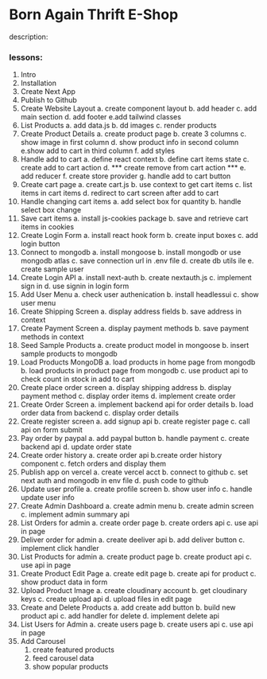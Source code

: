 # Born Again Thrift E-Shop

description:
### lessons:
1. Intro
2. Installation
3. Create Next App
4. Publish to Github
5. Create Website Layout
    a. create component layout
    b. add header
    c. add main section
    d. add footer
    e.add tailwind classes
6. List Products
    a. add data.js
    b. dd images
    c. render products
7. Create Product Details
    a. create product page
    b. create 3 columns
    c. show image in first column
    d. show product info in second column
    e.show add to cart in third column
    f. add styles
8. Handle add to cart
    a. define react context
    b. define cart items state
    c. create add to cart action
    d. *** create remove from cart action ***
    e. add reducer
    f. create store provider
    g. handle add to cart button
9. Create cart page
    a. create cart.js
    b. use context to get cart items
    c. list items in cart items
    d. redirect to cart screen after add to cart
10. Handle changing cart items
    a. add select box for  quantity
    b. handle select box change
11. Save cart items
    a. install js-cookies package
    b. save and retrieve cart items in cookies
12. Create Login Form
    a. install react hook form
    b. create input boxes
    c. add login button
13. Connect to mongodb 
    a. install mongoose
    b. install mongodb or use mongodb atlas
    c. save connection url in .env file
    d. create db utils ile
    e. create sample user
14. Create Login API
    a. install next-auth
    b. create nextauth.js
    c. implement sign in
    d. use signin in login form
15. Add User Menu
    a. check user authenication
    b. install headlessui
    c. show user menu
16. Create Shipping Screen
    a. display address fields
    b. save address in context
17. Create Payment Screen
    a. display payment methods
    b. save payment methods in context
18. Seed Sample Products
    a. create product model in mongoose
    b. insert sample products to mongodb
19. Load Products MongoDB
    a. load products in home page from mongodb
    b. load products in product page from mongodb
    c. use product api to check count in stock in add to cart
20. Create place order screen
    a. display shipping address
    b. display payment method
    c. display order items
    d. implement create order
21. Create Order Screen
    a. implement backend api for order details
    b. load order data from backend
    c. display order details
22. Create register screen
    a. add signup api
    b. create register page
    c. call api on form submit
23. Pay order by paypal
    a. add paypal button
    b. handle payment
    c. create backend api
    d. update order state
24. Create order history
    a. create order  api
    b.create order history component
    c. fetch orders and display them
25. Publish app on vercel
    a. create vercel acct
    b. connect to github
    c. set next auth and mongodb in env file
    d. push code to github
26. Update user profile
    a. create profile screen
    b. show user info
    c. handle update user info
27. Create Admin Dashboard
    a. create admin menu
    b. create admin screen
    c. implement admin summary api
28. List Orders for admin
    a. create order page
    b. create orders api
    c. use api in page
29. Deliver order for admin
    a. create deeliver api
    b. add deliver button
    c. implement click handler
30. List Products for admin
    a. create product page
    b. create product api
    c. use api in page
31. Create Product Edit Page
    a. create edit page
    b. create api for product
    c. show product data in form
32. Upload Product Image
    a. create cloudinary account
    b. get cloudinary keys
    c.  create upload api
    d. upload files in edit page
33. Create and Delete Products
    a. add create add button
    b. build new product api
    c. add handler for delete
    d. implement delete api
34. List Users for Admin
    a. create users page
    b. create users api
    c. use api in page
35. Add Carousel
    1. create featured products
    2. feed carousel data
    3. show popular products